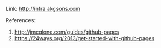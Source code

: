 Link: http://infra.akgsons.com


References: 

1. http://jmcglone.com/guides/github-pages
2. https://24ways.org/2013/get-started-with-github-pages
